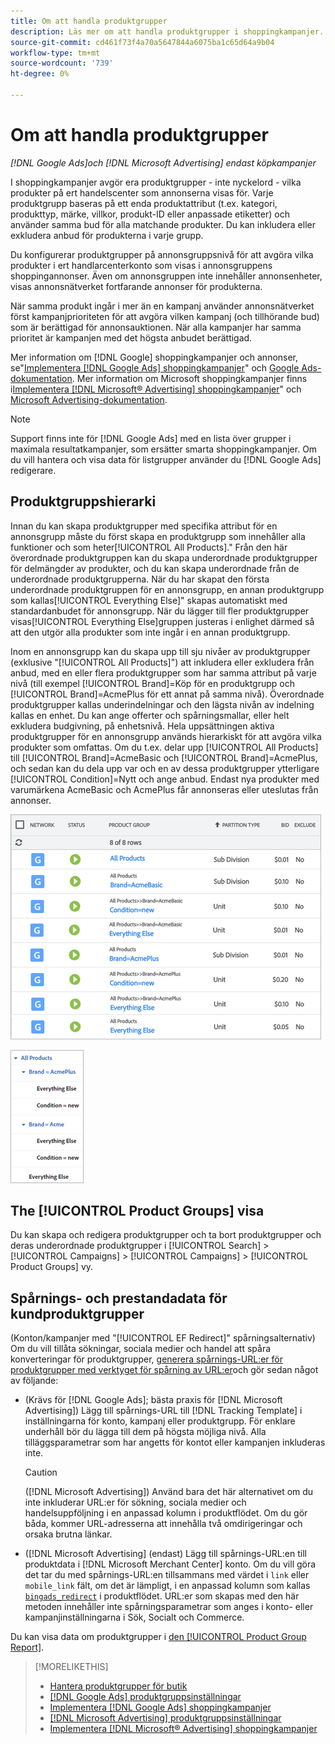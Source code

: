 ```yaml
---
title: Om att handla produktgrupper
description: Läs mer om att handla produktgrupper i shoppingkampanjer.
source-git-commit: cd461f73f4a70a5647844a6075ba1c65d64a9b04
workflow-type: tm+mt
source-wordcount: '739'
ht-degree: 0%

---
```


# Om att handla produktgrupper

*[!DNL Google Ads]och [!DNL Microsoft Advertising] endast köpkampanjer*

I shoppingkampanjer avgör era produktgrupper - inte nyckelord - vilka produkter på ert handelscenter som annonserna visas för. Varje produktgrupp baseras på ett enda produktattribut (t.ex. kategori, produkttyp, märke, villkor, produkt-ID eller anpassade etiketter) och använder samma bud för alla matchande produkter. Du kan inkludera eller exkludera anbud för produkterna i varje grupp.

Du konfigurerar produktgrupper på annonsgruppsnivå för att avgöra vilka produkter i ert handlarcenterkonto som visas i annonsgruppens shoppingannonser. Även om annonsgruppen inte innehåller annonsenheter, visas annonsnätverket fortfarande annonser för produkterna.

När samma produkt ingår i mer än en kampanj använder annonsnätverket först kampanjprioriteten för att avgöra vilken kampanj (och tillhörande bud) som är berättigad för annonsauktionen. När alla kampanjer har samma prioritet är kampanjen med det högsta anbudet berättigad.

Mer information om [!DNL Google] shoppingkampanjer och annonser, se&quot;[Implementera [!DNL Google Ads] shoppingkampanjer](/help/search-social-commerce/campaign-management/special-campaign-types/google-shopping-campaigns.md)&quot; och [Google Ads-dokumentation](https://support.google.com/google-ads/answer/3455481?visit_id=638205553638977410-2592024034&amp;rd=1). Mer information om Microsoft shoppingkampanjer finns i[Implementera [!DNL Microsoft® Advertising] shoppingkampanjer](/help/search-social-commerce/campaign-management/special-campaign-types/microsoft-shopping-campaigns.md)&quot; och [Microsoft Advertising-dokumentation](https://help.bingads.microsoft.com/#apex/3/en/50903/1-500).

>[!NOTE]
>
>Support finns inte för [!DNL Google Ads] med en lista över grupper i maximala resultatkampanjer, som ersätter smarta shoppingkampanjer. Om du vill hantera och visa data för listgrupper använder du [!DNL Google Ads] redigerare.

## Produktgruppshierarki

Innan du kan skapa produktgrupper med specifika attribut för en annonsgrupp måste du först skapa en produktgrupp som innehåller alla funktioner och som heter[!UICONTROL All Products].&quot; Från den här överordnade produktgruppen kan du skapa underordnade produktgrupper för delmängder av produkter, och du kan skapa underordnade från de underordnade produktgrupperna. När du har skapat den första underordnade produktgruppen för en annonsgrupp, en annan produktgrupp som kallas[!UICONTROL Everything Else]&quot; skapas automatiskt med standardanbudet för annonsgrupp. När du lägger till fler produktgrupper visas[!UICONTROL Everything Else]gruppen justeras i enlighet därmed så att den utgör alla produkter som inte ingår i en annan produktgrupp.

Inom en annonsgrupp kan du skapa upp till sju nivåer av produktgrupper (exklusive &quot;[!UICONTROL All Products]&quot;) att inkludera eller exkludera från anbud, med en eller flera produktgrupper som har samma attribut på varje nivå (till exempel [!UICONTROL Brand]=Köp för en produktgrupp och [!UICONTROL Brand]=AcmePlus för ett annat på samma nivå). Överordnade produktgrupper kallas underindelningar och den lägsta nivån av indelning kallas en enhet. Du kan ange offerter och spårningsmallar, eller helt exkludera budgivning, på enhetsnivå. Hela uppsättningen aktiva produktgrupper för en annonsgrupp används hierarkiskt för att avgöra vilka produkter som omfattas. Om du t.ex. delar upp [!UICONTROL All Products] till [!UICONTROL Brand]=AcmeBasic och [!UICONTROL Brand]=AcmePlus, och sedan kan du dela upp var och en av dessa produktgrupper ytterligare [!UICONTROL Condition]=Nytt och ange anbud. Endast nya produkter med varumärkena AcmeBasic och AcmePlus får annonseras eller uteslutas från annonser.

![Exempel på en produktgruppsuppsättning](/help/search-social-commerce/assets/product-group-list.png "Exempel på en produktgruppsuppsättning")

![Exempel på produktgruppshierarki](/help/search-social-commerce/assets/product-group-tree.png "Exempel på produktgruppshierarki")

## The [!UICONTROL Product Groups] visa

Du kan skapa och redigera produktgrupper och ta bort produktgrupper och deras underordnade produktgrupper i [!UICONTROL Search] > [!UICONTROL Campaigns] > [!UICONTROL Campaigns] > [!UICONTROL Product Groups] vy.

## Spårnings- och prestandadata för kundproduktgrupper

(Konton/kampanjer med &quot;[!UICONTROL EF Redirect]&quot; spårningsalternativ) Om du vill tillåta sökningar, sociala medier och handel att spåra konverteringar för produktgrupper, [generera spårnings-URL:er för produktgrupper med verktyget för spårning av URL:er](/help/search-social-commerce/tools/click-tracking-url-generate.md)och gör sedan något av följande:

* (Krävs för [!DNL Google Ads]; bästa praxis för [!DNL Microsoft Advertising]) Lägg till spårnings-URL till [!DNL Tracking Template] i inställningarna för konto, kampanj eller produktgrupp. För enklare underhåll bör du lägga till dem på högsta möjliga nivå. Alla tilläggsparametrar som har angetts för kontot eller kampanjen inkluderas inte.

   >[!CAUTION]
   >
   >([!DNL Microsoft Advertising]) Använd bara det här alternativet om du inte inkluderar URL:er för sökning, sociala medier och handelsuppföljning i en anpassad kolumn i produktflödet. Om du gör båda, kommer URL-adresserna att innehålla två omdirigeringar och orsaka brutna länkar.

* ([!DNL Microsoft Advertising] (endast) Lägg till spårnings-URL:en till produktdata i [!DNL Microsoft Merchant Center] konto. Om du vill göra det tar du med spårnings-URL:en tillsammans med värdet i `link` eller `mobile_link` fält, om det är lämpligt, i en anpassad kolumn som kallas [`bingads_redirect`](https://help.ads.microsoft.com/#apex/3/en/51084/0) i produktflödet. URL:er som skapas med den här metoden innehåller inte spårningsparametrar som anges i konto- eller kampanjinställningarna i Sök, Socialt och Commerce.

Du kan visa data om produktgrupper i [den [!UICONTROL Product Group Report]](/help/search-social-commerce/reports/management/basic-advanced/product-group-report.md).

>[!MORELIKETHIS]
>
>* [Hantera produktgrupper för butik](product-group-manage.md)
>* [[!DNL Google Ads] produktgruppsinställningar](product-group-settings-google.md)
>* [Implementera [!DNL Google Ads] shoppingkampanjer](/help/search-social-commerce/campaign-management/special-campaign-types/google-shopping-campaigns.md)
>* [[!DNL Microsoft Advertising] produktgruppsinställningar](product-group-settings-microsoft.md)
>* [Implementera [!DNL Microsoft® Advertising] shoppingkampanjer](/help/search-social-commerce/campaign-management/special-campaign-types/microsoft-shopping-campaigns.md)

